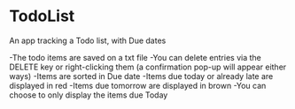 # TodoList
An app tracking a Todo list, with Due dates

-The todo items are saved on a txt file
-You can delete entries via the DELETE key or right-clicking them (a confirmation pop-up will appear either ways)
-Items are sorted in Due date
-Items due today or already late are displayed in red
-Items due tomorrow are displayed in brown
-You can choose to only display the items due Today
